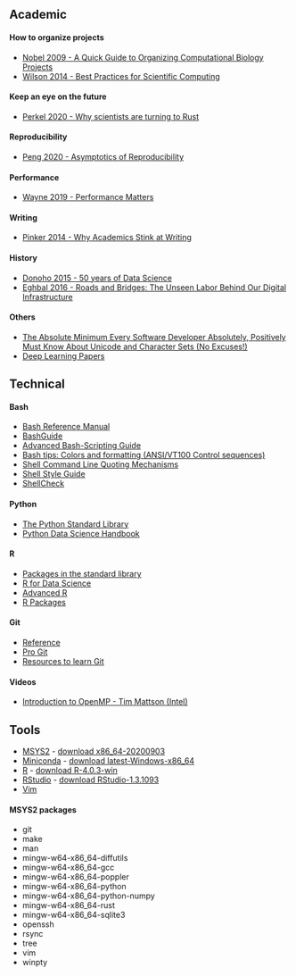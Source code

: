 ## Academic

#### How to organize projects
- [Nobel 2009 - A Quick Guide to Organizing Computational Biology Projects](https://doi.org/10.1371/journal.pcbi.1000424)  
- [Wilson 2014 - Best Practices for Scientific Computing](https://journals.plos.org/plosbiology/article?id=10.1371/journal.pbio.1001745)  

#### Keep an eye on the future
- [Perkel 2020 - Why scientists are turning to Rust](https://www.nature.com/articles/d41586-020-03382-2)  

#### Reproducibility
- [Peng 2020 - Asymptotics of Reproducibility](https://simplystatistics.org/2020/04/30/asymptotics-of-reproducibility/)  

#### Performance
- [Wayne 2019 - Performance Matters](https://www.hillelwayne.com/post/performance-matters/)  

#### Writing
- [Pinker 2014 - Why Academics Stink at Writing](https://stevenpinker.com/files/pinker/files/why_academics_stink_at_writing.pdf)  

#### History
- [Donoho 2015 - 50 years of Data Science](https://courses.csail.mit.edu/18.337/2015/docs/50YearsDataScience.pdf)  
- [Eghbal 2016 - Roads and Bridges: The Unseen Labor Behind Our Digital Infrastructure](https://www.fordfoundation.org/media/2976/roads-and-bridges-the-unseen-labor-behind-our-digital-infrastructure.pdf)  

#### Others
- [The Absolute Minimum Every Software Developer Absolutely, Positively Must Know About Unicode and Character Sets (No Excuses!)](https://www.joelonsoftware.com/2003/10/08/the-absolute-minimum-every-software-developer-absolutely-positively-must-know-about-unicode-and-character-sets-no-excuses/)  
- [Deep Learning Papers](https://github.com/terryum/awesome-deep-learning-papers)  



## Technical

#### Bash
- [Bash Reference Manual](http://www.gnu.org/savannah-checkouts/gnu/bash/manual/bash.html)  
- [BashGuide](http://mywiki.wooledge.org/BashGuide)  
- [Advanced Bash-Scripting Guide](http://www6.uniovi.es/LDP/LDP/abs/html/abs-guide.html)  
- [Bash tips: Colors and formatting (ANSI/VT100 Control sequences)](https://misc.flogisoft.com/bash/tip_colors_and_formatting)  
- [Shell Command Line Quoting Mechanisms](http://teaching.idallen.com/cst8207/13w/notes/440_quotes.html)  
- [Shell Style Guide](https://google.github.io/styleguide/shellguide.html)  
- [ShellCheck](https://www.shellcheck.net/)  

#### Python
- [The Python Standard Library](https://docs.python.org/3/library/)  
- [Python Data Science Handbook](https://jakevdp.github.io/PythonDataScienceHandbook/)  

#### R
- [Packages in the standard library](https://stat.ethz.ch/R-manual/R-devel/doc/html/packages.html)  
- [R for Data Science](https://r4ds.had.co.nz/index.html)  
- [Advanced R](https://adv-r.hadley.nz/)  
- [R Packages](https://r-pkgs.org/)  

#### Git
- [Reference](https://www.git-scm.com/docs)  
- [Pro Git](https://git-scm.com/book/en/v2)  
- [Resources to learn Git](http://try.github.io/)  

#### Videos
- [Introduction to OpenMP - Tim Mattson (Intel)](https://www.youtube.com/playlist?list=PLLX-Q6B8xqZ8n8bwjGdzBJ25X2utwnoEG)  



## Tools
- [MSYS2](https://www.msys2.org/) - [download x86_64-20200903](http://repo.msys2.org/distrib/x86_64/msys2-base-x86_64-20200903.tar.xz)  
- [Miniconda](https://docs.conda.io/en/latest/miniconda.html) - [download latest-Windows-x86_64](https://repo.anaconda.com/miniconda/Miniconda3-latest-Windows-x86_64.exe)  
- [R](https://www.r-project.org/) - [download R-4.0.3-win](https://cran.r-project.org/bin/windows/base/R-4.0.3-win.exe)  
- [RStudio](https://rstudio.com/) - [download RStudio-1.3.1093](https://download1.rstudio.org/desktop/windows/RStudio-1.3.1093.zip)  
- [Vim](https://www.vim.org/)  

#### MSYS2 packages
- git
- make
- man
- mingw-w64-x86_64-diffutils
- mingw-w64-x86_64-gcc
- mingw-w64-x86_64-poppler
- mingw-w64-x86_64-python
- mingw-w64-x86_64-python-numpy
- mingw-w64-x86_64-rust
- mingw-w64-x86_64-sqlite3
- openssh
- rsync
- tree
- vim
- winpty

